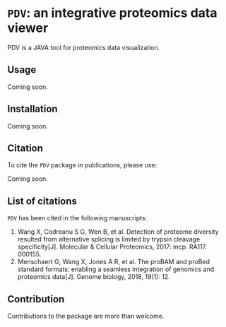 # `PDV`: an integrative proteomics data viewer
PDV is a JAVA tool for proteomics data visualization.

## Usage

Coming soon.

## Installation

Coming soon.


## Citation

To cite the `PDV` package in publications, please use:

Coming soon.

## List of citations

`PDV` has been cited in the following manuscripts:
1. Wang X, Codreanu S G, Wen B, et al. Detection of proteome diversity resulted from alternative splicing is limited by trypsin cleavage specificity[J]. Molecular & Cellular Proteomics, 2017: mcp. RA117. 000155.
2. Menschaert G, Wang X, Jones A R, et al. The proBAM and proBed standard formats: enabling a seamless integration of genomics and proteomics data[J]. Genome biology, 2018, 19(1): 12.
## Contribution

Contributions to the package are more than welcome. 
